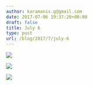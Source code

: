 ```yaml
---
author: karamanis.g@gmail.com
date: 2017-07-06 19:37:20+00:00
draft: false
title: July 6
type: post
url: /blog/2017/7/july-6
---
```




  
   ![](/images/2017-07-06-20177july-6/IMG_1590.jpg)

  

  
   ![](/images/2017-07-06-20177july-6/IMG_1592.jpg)

  

  
   ![](/images/2017-07-06-20177july-6/IMG_1595.jpg)

  


